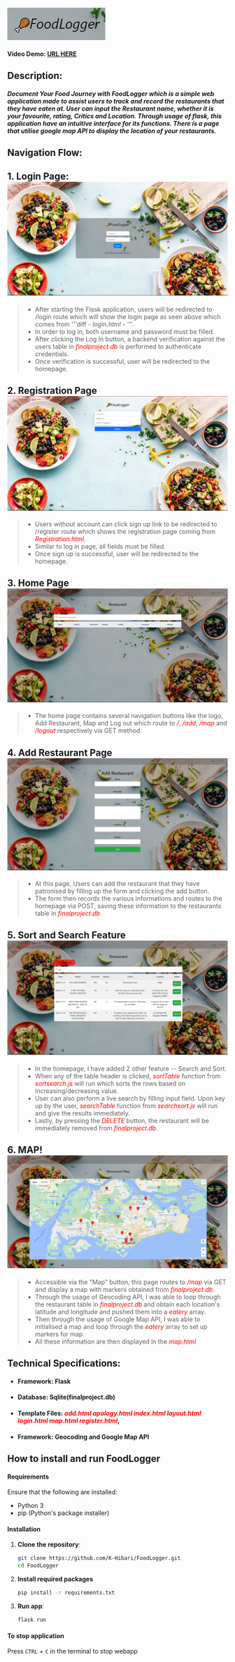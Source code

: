 ![FoodLogger](static/1.png)
#### Video Demo:  [URL HERE](https://youtu.be/oKhzwdV9dH8)

## Description: 
##### Document Your Food Journey with FoodLogger which is a simple web application made to assist users to track and record the restaurants that they have eaten at. User can input the Restaurant name, whether it is your favourite, rating, Critics and Location. Through usage of flask, this application have an intuitive interface for its functions. There is a page that utilise google map API to display the location of your restaurants.

## **Navigation Flow:**
## 1. Login Page:![Login Page](static/login.png)
>- After starting the Flask application, users will be redirected to /login route which will show the login page as seen above which comes from '''diff - _login.html_ - '''.
>- In order to log in, both username and password must be filled.
>- After clicking the Log In button, a backend verification against the users table in <span style="color:red">_finalproject.db_</span> is performed to authenticate credentials.
>- Once verification is successful, user will be redirected to the homepage.

## 2. Registration Page![Registration](static/Registration.png)
>- Users without account can click sign up link to be redirected to /register route which shows the registration page coming from <span style="color:red">_Registration.html_</span>.
>- Similar to log in page, all fields must be filled.
>- Once sign up is successful, user will be redirected to the homepage.

## 3. Home Page![Homepage](static/Homepage.png)
>- The home page contains several navigation buttons like the logo, Add Restaurant, Map and Log out which route to <span style="color:red">_/_</span>, <span style="color:red">_/add_</span>, <span style="color:red">_/map_</span> and <span style="color:red">_/logout_</span> respectively via GET method.

## 4. Add Restaurant Page![AddRestaurant](static/AddRestaurant.png)
>- At this page, Users can add the restaurant that they have patronised by filling up the form and clicking the add button.
>- The form then records the various informations and routes to the homepage via POST, saving these information to the restaurants table in <span style="color:red">_finalproject.db_</span>

## 5. Sort and Search Feature![Search and Sort image](static/SortSearch.png)
>- In the homepage, I have added 2 other feature -- Search and Sort.
>- When any of the table header is clicked, <span style="color:red">_sortTable_</span> function from <span style="color:red">_sortsearch.js_</span> will run which sorts the rows based on increasing/decreasing value.
>- User can also perform a live search by filling input field. Upon key up by the user, <span style="color:red">_searchTable_</span> function from <span style="color:red">_searchsort.js_</span> will run and give the results immediately.
>- Lastly, by pressing the <span style="color:red">_DELETE_</span> button, the restaurant will be immediately removed from <span style="color:red">_finalproject.db_</span>.

## 6. MAP!![Map Page](static/Map.png)
>- Accessible via the "Map" button, this page routes to <span style="color:red">_/map_</span> via GET and display a map with markers obtained from <span style="color:red">_finalproject.db_</span>.
>- Through the usage of Geocoding API, I was able to loop through the restaurant table in <span style="color:red">_finalproject.db_</span> and obtain each location's latitude and longitude and pushed them into a <span style="color:red">_eatery_</span> array.
>- Then through the usage of Google Map API, I was able to initialised a map and loop through the <span style="color:red">_eatery_</span> array to set up markers for map. 
>- All these information are then displayed in the <span style="color:red">_map.html_</span>

## **Technical Specifications:**
- #### **Framework**: Flask
- #### **Database**: Sqlite(finalproject.db)
- #### **Template Files**: <span style="color:red">_add.html_  _apology.html_  _index.html_  _layout.html_  _login.html_  _map.html_  _register.html_</span>, 
- #### **Framework**: Geocoding and Google Map API

## How to install and run FoodLogger

#### Requirements

Ensure that the following are installed:
- Python 3
- pip (Python's package installer)

#### Installation

1. **Clone the repository**:
   ```bash
   git clone https://github.com/K-Hibari/FoodLogger.git
   cd FoodLogger
   
2. **Install required packages**
   ```bash
   pip install -r requirements.txt

4. **Run app**:
   ```bash
   flask run

#### To stop application
Press `CTRL` + `C` in the terminal to stop webapp